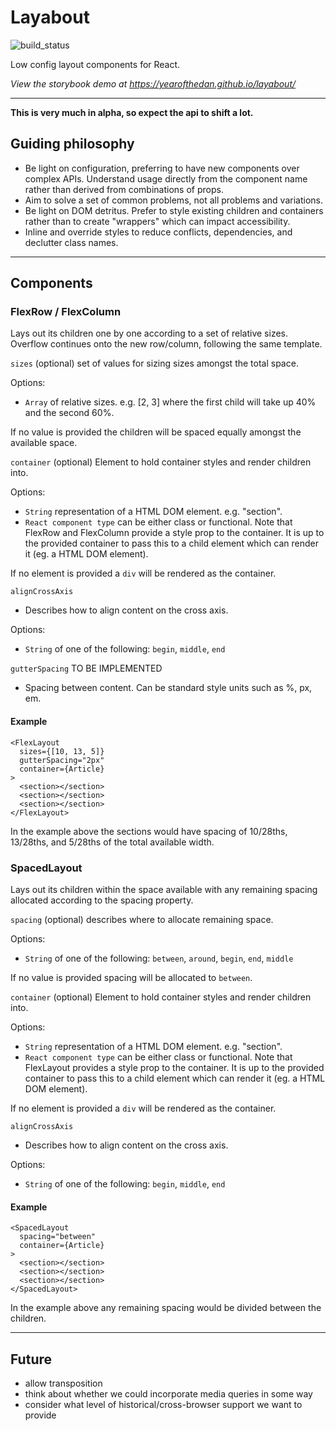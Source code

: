 # Layabout

![build_status](https://app.snap-ci.com/yearofthedan/layabout/branch/master/build_image)

Low config layout components for React.

*View the storybook demo at https://yearofthedan.github.io/layabout/*

---
**This is very much in alpha, so expect the api to shift a lot.**

## Guiding philosophy
- Be light on configuration, preferring to have new components over complex APIs. Understand usage directly from the component name rather than derived from combinations of props.  
- Aim to solve a set of common problems, not all problems and variations.
- Be light on DOM detritus. Prefer to style existing children and containers rather than to create "wrappers" which can impact accessibility.
- Inline and override styles to reduce conflicts, dependencies, and declutter class names.  

---

## Components
### FlexRow / FlexColumn

Lays out its children one by one according to a set of relative sizes. Overflow continues onto the new row/column, following the same template.

`sizes` (optional) set of values for sizing sizes amongst the total space.

Options:
- `Array` of relative sizes. e.g. [2, 3] where the first child will take up 40% and the second 60%.

If no value is provided the children will be spaced equally amongst the available space.

`container` (optional) Element to hold container styles and render children into.

Options:
- `String` representation of a HTML DOM element. e.g. "section".
- `React component type` can be either class or functional. Note that FlexRow and FlexColumn provide a style prop to the container. It is up to the provided container to pass this to a child element which can render it (eg. a HTML DOM element).

If no element is provided a `div` will be rendered as the container.

`alignCrossAxis`
- Describes how to align content on the cross axis.

Options:
- `String` of one of the following: `begin`, `middle`, `end`


`gutterSpacing` TO BE IMPLEMENTED
- Spacing between content. Can be standard style units such as %, px, em.

#### Example
~~~~
<FlexLayout
  sizes={[10, 13, 5]}
  gutterSpacing="2px"
  container={Article}
>
  <section></section>
  <section></section>
  <section></section>
</FlexLayout>
~~~~

In the example above the sections would have spacing of 10/28ths, 13/28ths, and 5/28ths of the total available width.

### SpacedLayout
Lays out its children within the space available with any remaining spacing allocated according to the spacing property.

`spacing` (optional) describes where to allocate remaining space.

Options:
- `String` of one of the following: `between`, `around`, `begin`, `end`, `middle`

If no value is provided spacing will be allocated to `between`.

`container` (optional) Element to hold container styles and render children into.

Options:
- `String` representation of a HTML DOM element. e.g. "section".
- `React component type` can be either class or functional. Note that  FlexLayout provides a style prop to the container. It is up to the provided container to pass this to a child element which can render it (eg. a HTML DOM element).

If no element is provided a `div` will be rendered as the container.

`alignCrossAxis`
- Describes how to align content on the cross axis.

Options:
- `String` of one of the following: `begin`, `middle`, `end`



#### Example
~~~~
<SpacedLayout
  spacing="between"
  container={Article}
>
  <section></section>
  <section></section>
  <section></section>
</SpacedLayout>
~~~~

In the example above any remaining spacing would be divided between the children.

---
## Future
- allow transposition
- think about whether we could incorporate media queries in some way  
- consider what level of historical/cross-browser support we want to provide
